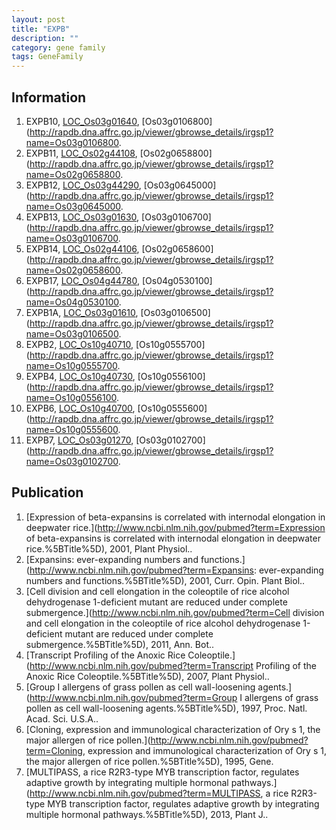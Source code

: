 ```yaml
---
layout: post
title: "EXPB"
description: ""
category: gene family
tags: GeneFamily
---
```


## Information
1. EXPB10, [LOC_Os03g01640](http://rice.plantbiology.msu.edu/cgi-bin/ORF_infopage.cgi?orf=LOC_Os03g01640), [Os03g0106800](http://rapdb.dna.affrc.go.jp/viewer/gbrowse_details/irgsp1?name=Os03g0106800.
2. EXPB11, [LOC_Os02g44108](http://rice.plantbiology.msu.edu/cgi-bin/ORF_infopage.cgi?orf=LOC_Os02g44108), [Os02g0658800](http://rapdb.dna.affrc.go.jp/viewer/gbrowse_details/irgsp1?name=Os02g0658800.
3. EXPB12, [LOC_Os03g44290](http://rice.plantbiology.msu.edu/cgi-bin/ORF_infopage.cgi?orf=LOC_Os03g44290), [Os03g0645000](http://rapdb.dna.affrc.go.jp/viewer/gbrowse_details/irgsp1?name=Os03g0645000.
4. EXPB13, [LOC_Os03g01630](http://rice.plantbiology.msu.edu/cgi-bin/ORF_infopage.cgi?orf=LOC_Os03g01630), [Os03g0106700](http://rapdb.dna.affrc.go.jp/viewer/gbrowse_details/irgsp1?name=Os03g0106700.
5. EXPB14, [LOC_Os02g44106](http://rice.plantbiology.msu.edu/cgi-bin/ORF_infopage.cgi?orf=LOC_Os02g44106), [Os02g0658600](http://rapdb.dna.affrc.go.jp/viewer/gbrowse_details/irgsp1?name=Os02g0658600.
6. EXPB17, [LOC_Os04g44780](http://rice.plantbiology.msu.edu/cgi-bin/ORF_infopage.cgi?orf=LOC_Os04g44780), [Os04g0530100](http://rapdb.dna.affrc.go.jp/viewer/gbrowse_details/irgsp1?name=Os04g0530100.
7. EXPB1A, [LOC_Os03g01610](http://rice.plantbiology.msu.edu/cgi-bin/ORF_infopage.cgi?orf=LOC_Os03g01610), [Os03g0106500](http://rapdb.dna.affrc.go.jp/viewer/gbrowse_details/irgsp1?name=Os03g0106500.
8. EXPB2, [LOC_Os10g40710](http://rice.plantbiology.msu.edu/cgi-bin/ORF_infopage.cgi?orf=LOC_Os10g40710), [Os10g0555700](http://rapdb.dna.affrc.go.jp/viewer/gbrowse_details/irgsp1?name=Os10g0555700.
9. EXPB4, [LOC_Os10g40730](http://rice.plantbiology.msu.edu/cgi-bin/ORF_infopage.cgi?orf=LOC_Os10g40730), [Os10g0556100](http://rapdb.dna.affrc.go.jp/viewer/gbrowse_details/irgsp1?name=Os10g0556100.
10. EXPB6, [LOC_Os10g40700](http://rice.plantbiology.msu.edu/cgi-bin/ORF_infopage.cgi?orf=LOC_Os10g40700), [Os10g0555600](http://rapdb.dna.affrc.go.jp/viewer/gbrowse_details/irgsp1?name=Os10g0555600.
11. EXPB7, [LOC_Os03g01270](http://rice.plantbiology.msu.edu/cgi-bin/ORF_infopage.cgi?orf=LOC_Os03g01270), [Os03g0102700](http://rapdb.dna.affrc.go.jp/viewer/gbrowse_details/irgsp1?name=Os03g0102700.

## Publication
1. [Expression of beta-expansins is correlated with internodal elongation in deepwater rice.](http://www.ncbi.nlm.nih.gov/pubmed?term=Expression of beta-expansins is correlated with internodal elongation in deepwater rice.%5BTitle%5D), 2001, Plant Physiol..
2. [Expansins: ever-expanding numbers and functions.](http://www.ncbi.nlm.nih.gov/pubmed?term=Expansins: ever-expanding numbers and functions.%5BTitle%5D), 2001, Curr. Opin. Plant Biol..
3. [Cell division and cell elongation in the coleoptile of rice alcohol dehydrogenase 1-deficient mutant are reduced under complete submergence.](http://www.ncbi.nlm.nih.gov/pubmed?term=Cell division and cell elongation in the coleoptile of rice alcohol dehydrogenase 1-deficient mutant are reduced under complete submergence.%5BTitle%5D), 2011, Ann. Bot..
4. [Transcript Profiling of the Anoxic Rice Coleoptile.](http://www.ncbi.nlm.nih.gov/pubmed?term=Transcript Profiling of the Anoxic Rice Coleoptile.%5BTitle%5D), 2007, Plant Physiol..
5. [Group I allergens of grass pollen as cell wall-loosening agents.](http://www.ncbi.nlm.nih.gov/pubmed?term=Group I allergens of grass pollen as cell wall-loosening agents.%5BTitle%5D), 1997, Proc. Natl. Acad. Sci. U.S.A..
6. [Cloning, expression and immunological characterization of Ory s 1, the major allergen of rice pollen.](http://www.ncbi.nlm.nih.gov/pubmed?term=Cloning, expression and immunological characterization of Ory s 1, the major allergen of rice pollen.%5BTitle%5D), 1995, Gene.
7. [MULTIPASS, a rice R2R3-type MYB transcription factor, regulates adaptive growth by integrating multiple hormonal pathways.](http://www.ncbi.nlm.nih.gov/pubmed?term=MULTIPASS, a rice R2R3-type MYB transcription factor, regulates adaptive growth by integrating multiple hormonal pathways.%5BTitle%5D), 2013, Plant J..


